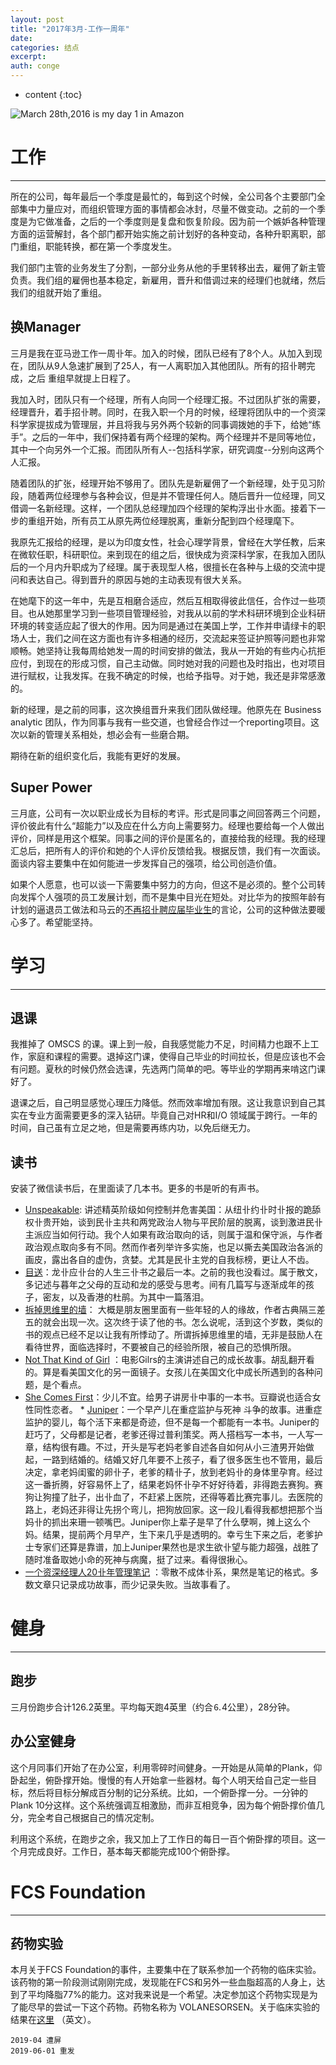 ```yaml
---
layout: post
title: "2017年3月-工作一周年"
date:
categories: 结点
excerpt:
auth: conge
---
```

* content
{:toc}

![March 28th,2016 is my day 1 in Amazon](/assets/images/结点/118382-d72ce99804457a8a.png)

# 工作
----

所在的公司，每年最后一个季度是最忙的，每到这个时候，全公司各个主要部门全部集中力量应对，而组织管理方面的事情都会冰封，尽量不做变动。之前的一个季度是为它做准备，之后的一个季度则是复盘和恢复阶段。因为前一个嫉妒各种管理方面的运营解封，各个部门都开始实施之前计划好的各种变动，各种升职离职，部门重组，职能转换，都在第一个季度发生。

我们部门主管的业务发生了分割，一部分业务从他的手里转移出去，雇佣了新主管负责。我们组的雇佣也基本稳定，新雇用，晋升和借调过来的经理们也就绪，然后我们的组就开始了重组。

## 换Manager

三月是我在亚马逊工作一周卝年。加入的时候，团队已经有了8个人。从加入到现在，团队从9人急速扩展到了25人，有一人离职加入其他团队。所有的招卝聘完成，之后
重组早就提上日程了。

我加入时，团队只有一个经理，所有人向同一个经理汇报。不过团队扩张的需要，经理晋升，着手招卝聘。同时，在我入职一个月的时候，经理将团队中的一个资深科学家提拔成为管理层，并且将我与另外两个较新的同事调拨她的手下，给她“练手”。之后的一年中，我们保持着有两个经理的架构。两个经理并不是同等地位，其中一个向另外一个汇报。而团队所有人--包括科学家，研究调度--分别向这两个人汇报。

随着团队的扩张，经理开始不够用了。团队先是新雇佣了一个新经理，处于见习阶段，随着两位经理参与各种会议，但是并不管理任何人。随后晋升一位经理，同又借调一名新经理。这样，一个团队总经理加四个经理的架构浮出卝水面。接着下一步的重组开始，所有员工从原先两位经理脱离，重新分配到四个经理麾下。

我原先汇报给的经理，是以为印度女性，社会心理学背景，曾经在大学任教，后来在微软任职，科研职位。来到现在的组之后，很快成为资深科学家，在我加入团队后的一个月内升职成为了经理。属于表现型人格，很擅长在各种与上级的交流中提问和表达自己。得到晋升的原因与她的主动表现有很大关系。

在她麾下的这一年中，先是互相磨合适应，然后互相取得彼此信任，合作过一些项目。也从她那里学习到一些项目管理经验，对我从以前的学术科研环境到企业科研环境的转变适应起了很大的作用。因为同是通过在美国上学，工作并申请绿卡的职场人士，我们之间在这方面也有许多相通的经历，交流起来签证护照等问题也非常顺畅。她坚持让我每周给她发一周的时间安排的做法，我从一开始的有些内心抗拒应付，到现在的形成习惯，自己主动做。同时她对我的问题也及时指出，也对项目进行赋权，让我发挥。在我不确定的时候，也给予指导。对于她，我还是非常感激的。

新的经理，是之前的同事，这次换组晋升来我们团队做经理。他原先在 Business аnalytic 团队，作为同事与我有一些交道，也曾经合作过一个reporting项目。这次以新的管理关系相处，想必会有一些磨合期。

期待在新的组织变化后，我能有更好的发展。

## Super Power

三月底，公司有一次以职业成长为目标的考评。形式是同事之间回答两三个问题，评价彼此有什么“超能力”以及应在什么方向上需要努力。经理也要给每一个人做出评价，同样是用这个框架。同事之间的评价是匿名的，直接给我的经理。我的经理汇总后，把所有人的评价和她的个人评价反馈给我。根据反馈，我们有一次面谈。面谈内容主要集中在如何能进一步发挥自己的强项，给公司创造价值。

如果个人愿意，也可以谈一下需要集中努力的方向，但这不是必须的。整个公司转向发挥个人强项的员工发展计划，而不是集中目光在短处。对比华为的按照年龄有计划的逼退员工做法和马云的[不再招卝聘应届毕业生](www.jianshu.com/p/1199f0BBС3d0)的言论，公司的这种做法要暖心多了。希望能坚持。

# 学习
----

## 退课

我推掉了 OMSCS 的课。课上到一般，自我感觉能力不足，时间精力也跟不上工作，家庭和课程的需要。退掉这门课，使得自己毕业的时间拉长，但是应该也不会有问题。夏秋的时候仍然会选课，先选两门简单的吧。等毕业的学期再来啃这门课好了。

退课之后，自己明显感觉心理压力降低。然而效率增加有限。这让我意识到自己其实在专业方面需要更多的深入钻研。毕竟自己对HR和I/O 领域属于跨行。一年的时间，自己虽有立足之地，但是需要再练内功，以免后继无力。

## 读书

安装了微信读书后，在里面读了几本书。更多的书是听的有声书。
* [Unspeakable](https://book.douban.com/suВJect/27008290/): 讲述精英阶级如何控制并危害美国：从纽卝约卝时卝报的跪舔权卝贵开始，谈到民卝主共和两党政治人物与平民阶层的脱离，谈到激进民卝主派应当如何行动。我个人如果有政治取向的话，则属于温和保守派，与作者政治观点取向多有不同。然而作者列举许多实施，也足以撕去美国政治各派的画皮，露出各自的虚伪，贪婪。尤其是民卝主党的自我标榜，更让人不齿。
* [目送](https://book.douban.com/suВJect/25809269/)：龙卝应卝台的人生三卝书之最后一本。之前的我也没看过。属于散文，多记述与暮年之父母的互动和龙的感受与思考。间有几篇写与逐渐成年的孩子，密友，以及香港的杜鹃。为其中一篇落泪。
* [拆掉思维里的墙](https://book.douban.com/suВJect/4953695/)： 大概是朋友圈里面有一些年轻的人的缘故，作者古典隔三差五的就会出现一次。这次终于读了他的书。怎么说呢，活到这个岁数，类似的书的观点已经不足以让我有所悸动了。所谓拆掉思维里的墙，无非是鼓励人在看待世界，面临选择时，不要被自己的经验所限，被自己的恐惧所限。
* [Not That Kind of Girl](https://book.douban.com/suВJect/25981746/) ：电影Gilrs的主演讲述自己的成长故事。胡乱翻开看的。算是看美国文化的另一面镜子。女孩儿在美国文化中成长所遇到的各种问题，是个看点。
* [She Comes First](https://book.douban.com/suВJect/1888749/)：少儿不宜。给男子讲房卝中事的一本书。豆瓣说也适合女性同性恋者。
* [Juniper](https://book.douban.com/suВJect/26990295/)：一个早产儿在重症监护与死神 斗争的故事。进重症监护的婴儿，每个活下来都是奇迹，但不是每一个都能有一本书。Juniper的赶巧了，父母都是记者，老爹还得过普利策奖。两人搭档写一本书，一人写一章，结构很有趣。不过，开头是写老妈老爹自述各自如何从小三渣男开始做起，一路到结婚的。结婚又好几年要不上孩子，看了很多医生也不管用，最后决定，拿老妈闺蜜的卵卝子，老爹的精卝子，放到老妈卝的身体里孕育。经过这一番折腾，好容易怀上了，结果老妈怀卝孕不好好待着，非得跑去赛狗。赛狗让狗撞了肚子，出卝血了，不赶紧上医院，还得等着比赛完事儿。去医院的路上，老妈还非得让先拐个弯儿，把狗放回家。这一段儿看得我都想把那个当妈卝的抓出来珊一顿嘴巴。Juniper你上辈子是早了什么孽啊，摊上这么个妈。结果，提前两个月早产，生下来几乎是透明的。幸亏生下来之后，老爹护士专家们还算是靠谱，加上Juniper果然也是求生欲卝望与能力超强，战胜了随时准备取她小命的死神与病魔，挺了过来。看得很揪心。
* [一个资深经理人20卝年管理笔记](https://book.douban.com/suВJect/26274014/) ：零散不成体卝系，果然是笔记的格式。多数文章只记录成功故事，而少记录失败。当故事看了。

# 健身
----

## 跑步
三月份跑步合计126.2英里。平均每天跑4英里（约合⒍4公里），28分钟。

## 办公室健身

这个月同事们开始了在办公室，利用零碎时间健身。一开始是从简单的Plank，仰卧起坐，俯卧撑开始。慢慢的有人开始拿一些器材。每个人明天给自己定一些目标，然后将目标分解成百分制的记分系统。比如，一个俯卧撑一分。一分钟的Plank 10分这样。这个系统强调互相激励，而非互相竞争，因为每个俯卧撑价值几分，完全考自己根据自己的情况定制。

利用这个系统，在跑步之余，我又加上了工作日的每日一百个俯卧撑的项目。这一个月完成良好。工作日，基本每天都能完成100个俯卧撑。

# FCS Foundation

----

## 药物实验

本月关于FCS Foundation的事件，主要集中在了联系参加一个药物的临床实验。该药物的第一阶段测试刚刚完成，发现能在FCS和另外一些血脂超高的人身上，达到了平均降脂77%的能力。这对我来说是一个希望。决定参加这个药物实现是为了能尽早的尝试一下这个药物。药物名称为 VOLANESORSEN。关于临床实验的结果在[这里](http://www.prnewswire.com/news-releases/akcea-and-ionis-announce-positive-results-from-pivotal-study-of-volanesorsen-in-patients-with-familial-chylomicronemia-syndrome-fcs-300418191.html) （英文）。


```
2019-04 遭屏
2019-06-01 重发
```
